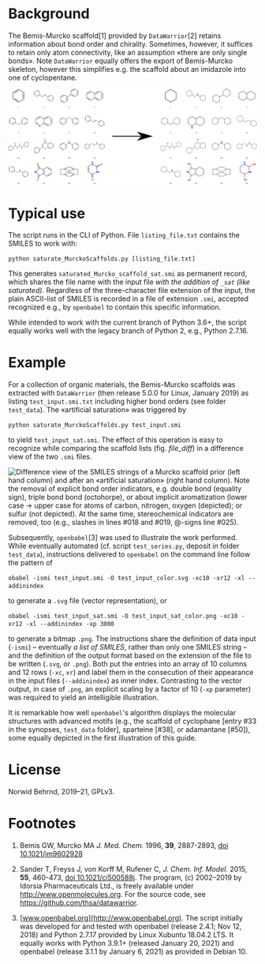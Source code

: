 

# Background

The Bemis-Murcko scaffold\[1\] provided by `DataWarrior`\[2\] retains
information about bond order and chirality. Sometimes, however, it
suffices to retain only atom connectivity, like an assumption «there are
only single bonds». Note `DataWarrior` equally offers the export of
Bemis-Murcko skeleton, however this simplifies e.g. the scaffold about
an imidazole into one of cyclopentane.

![](./pattern.png)

# Typical use

The script runs in the CLI of Python. File `listing_file.txt` contains
the SMILES to work with:

``` shell
python saturate_MurckoScaffolds.py [listing_file.txt]
```

This generates `saturated_Murcko_scaffold_sat.smi` as permanent record,
which shares the file name with the input file *with the addition of
`_sat` (like saturated)*. Regardless of the three-character file
extension of the input, the plain ASCII-list of SMILES is recorded in a
file of extension `.smi`, accepted recognized e.g., by `openbabel` to
contain this specific information.

While intended to work with the current branch of Python 3.6+, the
script equally works well with the legacy branch of Python 2, e.g.,
Python 2.7.16.

# Example

For a collection of organic materials, the Bemis-Murcko scaffolds was
extracted with `DataWarrior` (then release 5.0.0 for Linux, January
2019) as listing `test_input.smi.txt` including higher bond orders (see
folder `test_data`). The «artificial saturation» was triggered by

``` shell numberLines
python saturate_MurckoScaffolds.py test_input.smi
```

to yield `test_input_sat.smi`. The effect of this operation is easy to
recognize while comparing the scaffold lists (fig. *file\_diff*) in a
difference view of the two `.smi` files.

![Difference view of the SMILES strings of a Murcko scaffold *prior*
(left hand column) and *after* an «artificial saturation» (right hand
column). Note the removal of explicit bond order indicators, e.g. double
bond (equality sign), triple bond bond (octohorpe), or about implicit
aromatization (lower case → upper case for atoms of carbon, nitrogen,
oxygen (depicted); or sulfur (not depicted). At the same time,
stereochemical indicators are removed, too (e.g., slashes in lines \#018
and \#019, @-signs line \#025).](./2020-04-26_kdiff3.png "file_diff")

Subsequently, `openbabel`\[3\] was used to illustrate the work
performed. While eventually automated (cf. script `test_series.py`,
deposit in folder `test_data`), instructions delivered to `openbabel` on
the command line follow the pattern of

``` shell numberLines
obabel -ismi test_input.smi -O test_input_color.svg -xc10 -xr12 -xl --addinindex
```

to generate a `.svg` file (vector representation), or

``` shell numberLines
obabel -ismi test_input_sat.smi -O test_input_sat_color.png -xc10 -xr12 -xl --addinindex -xp 3000
```

to generate a bitmap `.png`. The instructions share the definition of
data input (`-ismi`) – eventually *a list of SMILES*, rather than only
one SMILES string – and the definition of the output format based on the
extension of the file to be written (`.svg`, or `.png`). Both put the
entries into an array of 10 columns and 12 rows (`-xc`, `xr`) and label
them in the consecution of their appearance in the input files
(`--addinindex`) as inner index. Contrasting to the vector output, in
case of `.png`, an explicit scaling by a factor of 10 (`-xp` parameter)
was required to yield an intelligible illustration.

It is remarkable how well `openbabel`'s algorithm displays the molecular
structures with advanced motifs (e.g., the scaffold of cyclophane
\[entry \#33 in the synopses, `test_data` folder\], sparteine \[\#38\],
or adamantane \[\#50\]), some equally depicted in the first illustration
of this guide.

# License

Norwid Behrnd, 2019–21, GPLv3.

# Footnotes

1.  Bemis GW, Murcko MA *J. Med. Chem.* 1996, ****39****, 2887-2893,
    [doi 10.1021/jm9602928](https://pubs.acs.org/doi/10.1021/jm9602928)

2.  Sander T, Freyss J, von Korff M, Rufener C, *J. Chem. Inf. Model.*
    2015, ****55****, 460-473,
    [doi 10.1021/ci500588j](https://pubs.acs.org/doi/10.1021/ci500588j).
    The program, (c) 2002–2019 by Idorsia Pharmaceuticals Ltd., is
    freely available under <http://www.openmolecules.org>. For the
    source code, see <https://github.com/thsa/datawarrior>.

3.  [www.openbabel.org](http://www.openbabel.org). The script initially
    was developed for and tested with openbabel (release 2.4.1; Nov 12,
    2018) and Python 2.7.17 provided by Linux Xubuntu 18.04.2 LTS. It
    equally works with Python 3.9.1+ (released January 20, 2021) and
    openbabel (release 3.1.1 by January 6, 2021) as provided in
    Debian 10.
